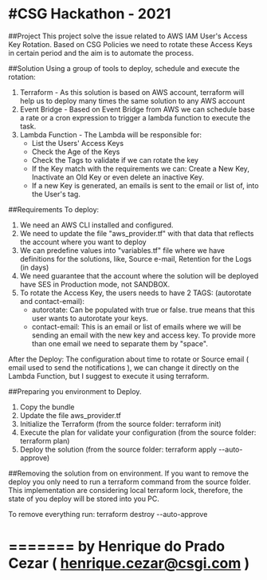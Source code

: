 #CSG Hackathon - 2021
====

##Project
This project solve the issue related to AWS IAM User's Access Key Rotation.
Based on CSG Policies we need to rotate these Access Keys in certain period and the aim is to automate the process.

##Solution
Using a group of tools to deploy, schedule and execute the rotation:
 1. Terraform - As this solution is based on AWS account, terraform will help us to deploy many times the same solution to any AWS account
 2. Event Bridge - Based on Event Bridge from AWS we can schedule base a rate or a cron expression to trigger a lambda function to execute the task.
 3. Lambda Function - The Lambda will be responsible for:
    * List the Users' Access Keys
    * Check the Age of the Keys
    * Check the Tags to validate if we can rotate the key
    * If the Key match with the requirements we can: Create a New Key, Inactivate an Old Key or even delete an inactive Key.
    * If a new Key is generated, an emails is sent to the email or list of, into the User's tag.

##Requirements
To deploy: 
1. We need an AWS CLI installed and configured.
2. We need to update the file "aws_provider.tf" with that data that reflects the account where you want to deploy
3. We can predefine values into "variables.tf" file where we have definitions for the solutions, like, Source e-mail, Retention for the Logs (in days)
4. We need guarantee that the account where the solution will be deployed have SES in Production mode, not SANDBOX.
5. To rotate the Access Key, the users needs to have 2 TAGS: (autorotate and contact-email):
    * autorotate: Can be populated with true or false. true means that this user wants to autorotate your keys.
    * contact-email: This is an email or list of emails where we will be sending an email with the new key and access key. To provide more than one email we need to separate them by "space".

After the Deploy:
The configuration about time to rotate or Source email ( email used to send the notifications ), we can change it directly on the Lambda Function, but I suggest to execute it using terraform.

##Preparing you environment to Deploy.
1. Copy the bundle
2. Update the file aws_provider.tf
3. Initialize the Terraform (from the source folder: terraform init)
4. Execute the plan for validate your configuration (from the source folder: terraform plan)
5. Deploy the solution (from the source folder: terraform apply --auto-approve)

##Removing the solution from on environment.
If you want to remove the deploy you only need to run a terraform command from the source folder.
This implementation are considering local terraform lock, therefore, the state of you deploy will be stored into you PC.

To remove everything run: terraform destroy --auto-approve

=======
by Henrique do Prado Cezar ( henrique.cezar@csgi.com )
=======